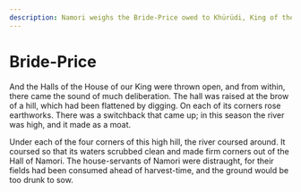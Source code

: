 ```yaml
---
description: Namori weighs the Bride-Price owed to Khürüdi, King of the River.
---
```


# Bride-Price

And the Halls of the House of our King were thrown open, and from within, there came the sound of much deliberation. The hall was raised at the brow of a hill, which had been flattened by digging. On each of its corners rose earthworks. There was a switchback that came up; in this season the river was high, and it made as a moat.&#x20;

Under each of the four corners of this high hill, the river coursed around. It coursed so that its waters scrubbed clean and made firm corners out of the Hall of Namori. The house-servants of Namori were distraught, for their fields had been consumed ahead of harvest-time, and the ground would be too drunk to sow.
